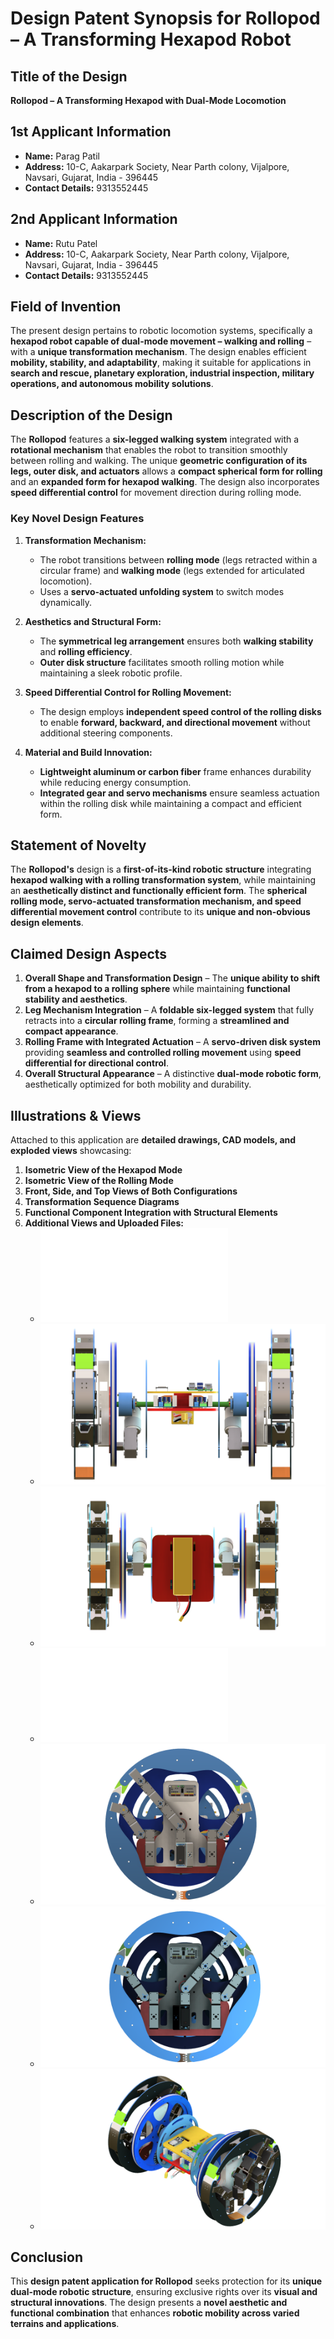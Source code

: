 # **Design Patent Synopsis for Rollopod – A Transforming Hexapod Robot**

## **Title of the Design**  
**Rollopod – A Transforming Hexapod with Dual-Mode Locomotion**

## **1st Applicant Information**  
- **Name:** Parag Patil  
- **Address:** 10-C, Aakarpark Society, Near Parth colony, Vijalpore, Navsari, Gujarat, India - 396445  
- **Contact Details:** 9313552445  

## **2nd Applicant Information**  
- **Name:** Rutu Patel  
- **Address:** 10-C, Aakarpark Society, Near Parth colony, Vijalpore, Navsari, Gujarat, India - 396445  
- **Contact Details:** 9313552445  

## **Field of Invention**  
The present design pertains to robotic locomotion systems, specifically a **hexapod robot capable of dual-mode movement – walking and rolling** – with a **unique transformation mechanism**. The design enables efficient **mobility, stability, and adaptability**, making it suitable for applications in **search and rescue, planetary exploration, industrial inspection, military operations, and autonomous mobility solutions**.  

## **Description of the Design**  
The **Rollopod** features a **six-legged walking system** integrated with a **rotational mechanism** that enables the robot to transition smoothly between rolling and walking. The unique **geometric configuration of its legs, outer disk, and actuators** allows a **compact spherical form for rolling** and an **expanded form for hexapod walking**. The design also incorporates **speed differential control** for movement direction during rolling mode.  

### **Key Novel Design Features**  
1. **Transformation Mechanism:**  
   - The robot transitions between **rolling mode** (legs retracted within a circular frame) and **walking mode** (legs extended for articulated locomotion).  
   - Uses a **servo-actuated unfolding system** to switch modes dynamically.  

2. **Aesthetics and Structural Form:**  
   - The **symmetrical leg arrangement** ensures both **walking stability** and **rolling efficiency**.  
   - **Outer disk structure** facilitates smooth rolling motion while maintaining a sleek robotic profile.  

3. **Speed Differential Control for Rolling Movement:**  
   - The design employs **independent speed control of the rolling disks** to enable **forward, backward, and directional movement** without additional steering components.  

4. **Material and Build Innovation:**  
   - **Lightweight aluminum or carbon fiber** frame enhances durability while reducing energy consumption.  
   - **Integrated gear and servo mechanisms** ensure seamless actuation within the rolling disk while maintaining a compact and efficient form.  

## **Statement of Novelty**  
The **Rollopod's** design is a **first-of-its-kind robotic structure** integrating **hexapod walking with a rolling transformation system**, while maintaining an **aesthetically distinct and functionally efficient form**. The **spherical rolling mode, servo-actuated transformation mechanism, and speed differential movement control** contribute to its **unique and non-obvious design elements**.  

## **Claimed Design Aspects**  
1. **Overall Shape and Transformation Design** – The **unique ability to shift from a hexapod to a rolling sphere** while maintaining **functional stability and aesthetics**.  
2. **Leg Mechanism Integration** – A **foldable six-legged system** that fully retracts into a **circular rolling frame**, forming a **streamlined and compact appearance**.  
3. **Rolling Frame with Integrated Actuation** – A **servo-driven disk system** providing **seamless and controlled rolling movement** using **speed differential for directional control**.  
4. **Overall Structural Appearance** – A distinctive **dual-mode robotic form**, aesthetically optimized for both mobility and durability.  

## **Illustrations & Views**  
Attached to this application are **detailed drawings, CAD models, and exploded views** showcasing:  
1. **Isometric View of the Hexapod Mode**  
2. **Isometric View of the Rolling Mode**  
3. **Front, Side, and Top Views of Both Configurations**  
4. **Transformation Sequence Diagrams**  
5. **Functional Component Integration with Structural Elements**  
6. **Additional Views and Uploaded Files:**  
   - ![All Views](AllViewsLine.pdf)  
   - ![Front View](FrontView.png)  
   - ![Bottom View](BottomView.png)  
   - ![Front CL View](FrontCLView.pdf)  
   - ![Left View](LeftView.png)  
   - ![Right View](RightView.png)  
   - ![Home View](HomeView.png)  

## **Conclusion**  
This **design patent application for Rollopod** seeks protection for its **unique dual-mode robotic structure**, ensuring exclusive rights over its **visual and structural innovations**. The design presents a **novel aesthetic and functional combination** that enhances **robotic mobility across varied terrains and applications**.  
